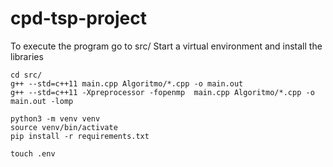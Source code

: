 # cpd-tsp-project

To execute the program go to src/
Start a virtual environment and install the libraries

```
cd src/
g++ --std=c++11 main.cpp Algoritmo/*.cpp -o main.out
g++ --std=c++11 -Xpreprocessor -fopenmp  main.cpp Algoritmo/*.cpp -o main.out -lomp

python3 -m venv venv
source venv/bin/activate
pip install -r requirements.txt

touch .env
```
